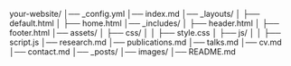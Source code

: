 your-website/
│── _config.yml
│── index.md
│── _layouts/
│    ├── default.html
│    ├── home.html
│── _includes/
│    ├── header.html
│    ├── footer.html
│── assets/
│    ├── css/
│    │   ├── style.css
│    ├── js/
│    │   ├── script.js
│── research.md
│── publications.md
│── talks.md
│── cv.md
│── contact.md
│── _posts/
│── images/
│── README.md
